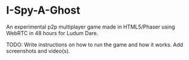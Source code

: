 # I-Spy-A-Ghost

An experimental p2p multiplayer game made in HTML5/Phaser using WebRTC in 48 hours for Ludum Dare.

TODO: Write instructions on how to run the game and how it works. Add screenshots and video(s).